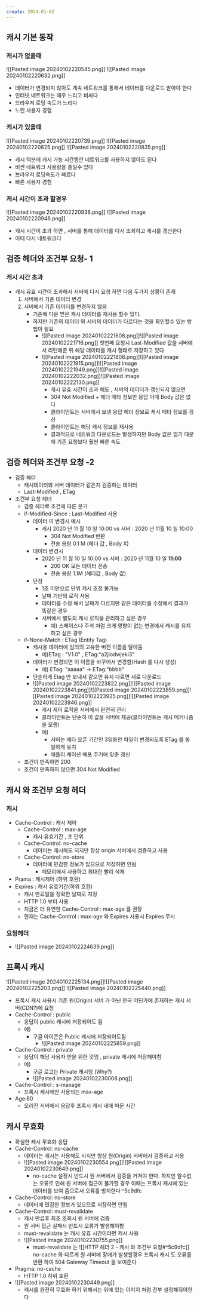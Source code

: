 ```yaml
---
create: 2024-01-02
---
```


## 캐시 기본 동작
### 캐시가 없을때

![[Pasted image 20240102220545.png]]
![[Pasted image 20240102220632.png]]

* 데이터가 변경되지 않아도 계속 네트워크를 통해서 데이터를 다운로드 받아야 한다
* 인터넷 네트워크는 매우 느리고 비싸다
* 브라우저 로딩 속도가 느리다
* 느린 사용자 경험
### 캐시가 있을때

![[Pasted image 20240102220739.png]]
![[Pasted image 20240102220825.png]]
![[Pasted image 20240102220835.png]]

* 캐시 덕분에 캐시 가능 시간동안 네트워크를 사용하지 않아도 된다
* 비싼 네트워크 사용량을 줄일수 있다
* 브라우저 로딩속도가 빠르다
* 빠른 사용자 경험 

### 캐시 시간이 초과 할경우 
![[Pasted image 20240102220938.png]]
![[Pasted image 20240102220948.png]]

* 캐시 시간이 초과 하면 , 서버를 통해 데이터를 다시 조회하고 캐시를 갱신한다
* 이때 다시 네트워크다


## 검증 헤더와 조건부 요청- 1

### 캐시 시간 초과
* 캐시 유효 시간이 초과해서 서버에 다시 요청 하면 다음 두가지 상황이 존재
	1. 서버에서 기존 데이터 변경
	2. 서버에서 기존 데이터를 변경하지 않음
		* 기존에 다운 받은 캐시 데이터를 재사용 할수 있다. 
		* 하지만 기존의 데이터 와 서버의 데이터가 다르다는 것을 확인할수 있는 방법이 필요
			* ![[Pasted image 20240102221608.png]]![[Pasted image 20240102221716.png]]
				첫번째 요청시 Last-Modified 값을 서버에서 리턴해준 뒤 해당 데이터를 캐시 형태로 저장하고 있다
			* ![[Pasted image 20240102221808.png]]![[Pasted image 20240102221915.png]]![[Pasted image 20240102221949.png]]![[Pasted image 20240102222032.png]]![[Pasted image 20240102222130.png]]
				* 캐시 유효 시간이 초과 해도 , 서버의 데이터가 갱신되지 않으면 
				* 304 Not Modified + 헤더 메타 정보만 응답 이때 Body 값은 없다
				* 클라이언트는 서버에서 보낸 응답 헤더 정보로 캐시 메타 정보를 갱신
				* 클라이언트는 해당 캐시 정보를 재사용 
				* 결과적으로 네트워크 다운로드는 발생하지만 Body 값은 없기 때문에 기존 요청보다 훨씬 빠른 속도


## 검증 헤더와 조건부 요청 -2 
* 검증 헤더
	* 캐시데이터와 서버 데이터가 같은지 검증하는 데이터
	* Last-Modified , ETag
* 조건부 요청 헤더
	* 검증 헤더로 조건에 따른 분기
	* if-Modified-Since  : Last-Modified 사용
		* 데이터 미 변경시 예시
			* 캐시 2020 년 11 월 10 일 10:00  vs 서버 : 2020 년 11월 10 일 10:00 
				* 304  Not Modified 반환 
				* 전송 용량 0.1 M (헤더 값 , Body X)
		* 데이터 변경시
			* 2020 년 11 월 10 일 10:00  vs 서버 : 2020 년 11월 10 일 **11:00**
				* 200 OK 모든 데이터 전송
				* 전송 용량 1.1M (헤더값 , Body 값)
		* 단점
			* 1초 미만으로 단위 캐시 조정 불가능
			* 날짜 기반의 로직 사용
			* 데이터를 수정 해서 날짜가 다르지만 같은 데이터를 수정해서 결과가 똑같은 경우 
			* 서버에서 별도의 캐시 로직을 관리하고 싶은 경우
				* 예) 스페이스나 주석 처럼 크게 영향이 없는 변경에서 캐시를 유지하고 싶은 경우 
	* if-None-Match : ETag (Entity Tag)
		* 캐시용 데이터에 임의의 고유한 버전 이름을 달아둠
			* 예)ETag : "V1.0" , ETag:"a2jiodwjeki3"
		* 데이터가 변경되면 이 이름을 바꾸어서 변경함(Hash 를 다시 생성)
			* 예) ETag: "aaaaa" -> ETag:"bbbb"
		* 단순하게 Etag 만 보내서 같으면 유지 다르면 새로 다운로드
		* ![[Pasted image 20240102223822.png]]![[Pasted image 20240102223841.png]]![[Pasted image 20240102223859.png]]![[Pasted image 20240102223925.png]]![[Pasted image 20240102223946.png]]
			* 캐시 제어 로직을 서버에서 완전히 관리
			* 클라이언트는 단순히 이 값을 서버에 제공(클라이언트는 캐시 메커니즘을 모름)
			* 예)
				* 서버는 베타 오픈 기간인 3일동안 파일이 변경되도록 ETag 를 동일하게 유지
				* 애플리 케이션 배포 주기에 맞춘 갱신
	* 조건이 만족하면 200 
	* 조건이 만족하지 않으면 304 Not Modified

## 캐시 와 조건부 요청 헤더

### 캐시
* Cache-Control : 캐시 제어
	* Cache-Control : max-age
		* 캐시 유효기간 , 초 단위
	* Cache-Control: no-cache
		* 데이터는 캐시해도 되지만 항상 origin 서버에서 검증하고 사용
	* Cache-Control: no-store
		* 데이터에 민감한 정보가 있으므로 저장하면 안됨
			* 메모리에서 사용하고 최대한 빨리 삭제
* Prama : 캐시제어 (하위 호환)
* Expires : 캐시 유효기간(하위 호환)
	* 캐시 만료일을 정확한 날짜로 지정
	* HTTP 1.0 부터 사용
	* 지금은 더 유연한 Cache-Control : max-age 를 권장
	* 현재는 Cache-Control : max-age 와 Expires 사용시 Expires 무시
### 요청헤더
* ![[Pasted image 20240102224639.png]]


## 프록시 캐시

![[Pasted image 20240102225134.png]]![[Pasted image 20240102225203.png]]
![[Pasted image 20240102225440.png]]

* 프록시 캐시 사용시 기존 원(Origin) 서버 가 아닌 한국 어딘가에 존재하는 캐시 서버(CDN?)에 요청
* Cache-Control : public 
	* 응답이 public 캐시에 저장되어도 됨
	* 예)
		* 구글 아이콘은 Public 캐시에 저장되어도됨 
			* ![[Pasted image 20240102225859.png]]
*  Cache-Control : private
	* 응답이 해당 사용자 만을 위한 것임 , private 캐시에 저장해야함
	* 예)
		* 구글 로고는 Private 캐시임 (Why?)
		* ![[Pasted image 20240102230008.png]]
*  Cache-Control : s-maxage
	* 프록시 캐시에만 사용되는 max-age
* Age:60
	* 오리진 서버에서 응답후 프록시 캐시 내에 머문 시간

## 캐시 무효화
* 확실한 캐시 무효화 응답
* Cache-Control: no-cache
	* 데이터는 캐시는 사용해도 되지만 항상 원(Origin) 서버에서 검증하고 사용
	* ![[Pasted image 20240102230554.png]]![[Pasted image 20240102230649.png]]
		* no-cache 설정시 반드시 원 서버에서 검증을 거쳐야 한다. 하지만 알수없는 오류로 인해 원 서버에 접근이 불가할 경우 이때는 프록시 캐시에 있는 데이터를 보여 줌으로서 오류를 방지한다 ^5c9dfc
* Cache-Control: no-store
	* 데이터에 민감한 정보가 있으므로 저장하면 안됨
* Cache-Control:  must-revalidate
	* 캐시 만료후 최초 조회시 원 서버에 검증
	* 원 서버 접근 실패시 반드시 오류가 발생해야함
	* must-revalidate 는 캐시 유효 시간이라면 캐시 사용
	* ![[Pasted image 20240102230755.png]]
		* must-revalidate 는 ![[HTTP 헤더 2 - 캐시 와 조건부 요청#^5c9dfc]] no-cache 와 다르게 원 서버에 장애가 발생할경우 프록시 캐시 도 오류를 반환 하여 504 Gateway Timeout 을 보여준다
* Pragma: no-cache
	* HTTP 1.0 하위 호환
* ![[Pasted image 20240102230449.png]]
	* 캐시를 완전히 무효화 하기 위해서는 위에 있는 이미지 처럼 전부 설정해줘야한다